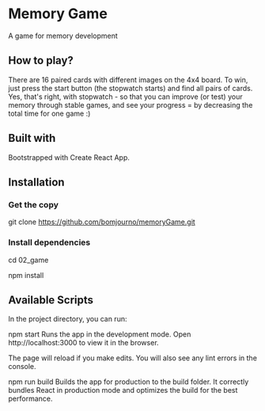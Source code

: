 # Memory Game

A game for memory development

## How to play?

There are 16 paired cards with different images on the 4x4 board. To win, just press the start button (the stopwatch starts) and find all pairs of cards. Yes, that's right, with stopwatch - so that you can improve (or test) your memory through stable games, and see your progress = by decreasing the total time for one game :)

## Built with
Bootstrapped with Create React App.

## Installation

### Get the copy

git clone https://github.com/bomjourno/memoryGame.git

### Install dependencies

cd 02_game

npm install

## Available Scripts
In the project directory, you can run:

npm start
Runs the app in the development mode.
Open http://localhost:3000 to view it in the browser.

The page will reload if you make edits.
You will also see any lint errors in the console.

npm run build
Builds the app for production to the build folder.
It correctly bundles React in production mode and optimizes the build for the best performance.
